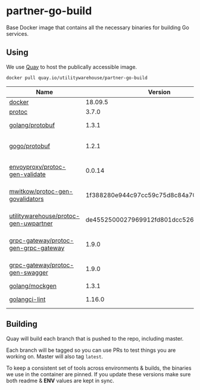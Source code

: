 # partner-go-build

Base Docker image that contains all the necessary binaries for building Go services.

## Using

We use [Quay](https://quay.io) to host the publically accessible image.

```
docker pull quay.io/utilitywarehouse/partner-go-build
```

| Name | Version | Binaries |
| --- | --- | --- |
| [docker](https://download.docker.com/linux/static/stable/x86_64/) | 18.09.5 | docker |
| [protoc](https://github.com/protocolbuffers/protobuf) | 3.7.0 | protoc |
| [golang/protobuf](https://github.com/golang/protobuf) | 1.3.1 | protoc-gen-go |
| [gogo/protobuf](https://github.com/gogo/protobuf) | 1.2.1 | protoc-gen-gogoslick |
| [envoyproxy/protoc-gen-validate](github.com/envoyproxy/protoc-gen-validate) | 0.0.14 | protoc-gen-validate |
| [mwitkow/protoc-gen-govalidators](github.com/mwitkow/go-proto-validators) | 1f388280e944c97cc59c75d8c84a704097d1f1d6 | protoc-gen-govalidators |
| [utilitywarehouse/protoc-gen-uwpartner](github.com/utilitywarehouse/protoc-gen-uwpartner) | de4552500027969912fd801dcc5269a153b3fffe | protoc-gen-uwpartner |
| [grpc-gateway/protoc-gen-grpc-gateway](github.com/grpc-ecosystem/grpc-gateway) |  1.9.0 | protoc-gen-grpc-gateway |
| [grpc-gateway/protoc-gen-swagger](github.com/grpc-ecosystem/grpc-gateway) |  1.9.0 | protoc-gen-swagger |
| [golang/mockgen](github.com/golang/mock) | 1.3.1 | mockgen |
| [golangci-lint](https://github.com/golangci/golangci-lint) | 1.16.0 | golangci-lint |

## Building

Quay will build each branch that is pushed to the repo, including master.

Each branch will be tagged so you can use PRs to test things you are working on. Master will also tag `latest`.

To keep a consistent set of tools across environments & builds, the binaries we use in the container are pinned.
If you update these versions make sure both readme & **ENV** values are kept in sync.
